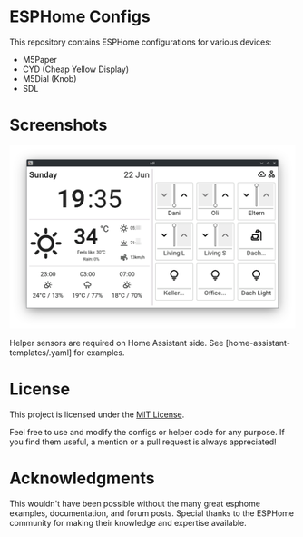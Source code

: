 # ESPHome Configs

This repository contains ESPHome configurations for various devices:
- M5Paper
- CYD (Cheap Yellow Display)
- M5Dial (Knob)
- SDL

# Screenshots

![Screenshot of M5Paper and SDL layout](doc/m5paper.png)

Helper sensors are required on Home Assistant side. See [home-assistant-templates/.yaml] for examples.

# License

This project is licensed under the [MIT License](LICENSE).

Feel free to use and modify the configs or helper code for any purpose.
If you find them useful, a mention or a pull request is always appreciated!


# Acknowledgments

This wouldn't have been possible without the many great esphome examples, documentation,
and forum posts. Special thanks to the ESPHome community for making their knowledge and
expertise available.
